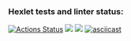 ### Hexlet tests and linter status:
[![Actions Status](https://github.com/susorovpp/frontend-project-46/workflows/hexlet-check/badge.svg)](https://github.com/susorovpp/frontend-project-46/actions) <a href="https://codeclimate.com/github/susorovpp/frontend-project-46/maintainability"><img src="https://api.codeclimate.com/v1/badges/9cc482f2bbe3e43bb4c1/maintainability" /></a> <a href="https://codeclimate.com/github/susorovpp/frontend-project-46/test_coverage"><img src="https://api.codeclimate.com/v1/badges/9cc482f2bbe3e43bb4c1/test_coverage" /></a>
[![asciicast](https://asciinema.org/a/tKBeCEDcCxwMbXKn9jJytlMnd.svg)](https://asciinema.org/a/tKBeCEDcCxwMbXKn9jJytlMnd)